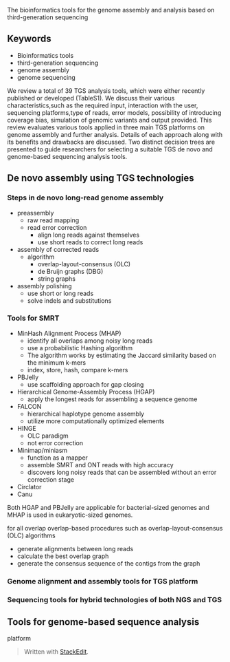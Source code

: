The bioinformatics tools for the genome assembly and
analysis based on third-generation sequencing

## Keywords
- Bioinformatics tools
- third-generation sequencing
- genome assembly
- genome sequencing

We review a total of 39 TGS analysis tools, which were either recently published or developed (TableS1).
We discuss their various characteristics,such as the required input, interaction with the user, sequencing platforms,type of reads, error models, possibility of introducing coverage bias, simulation of genomic variants and output provided.
This review evaluates various tools applied in three main TGS platforms on genome assembly and further analysis.
Details of each approach along with its benefits and drawbacks are discussed. 
Two distinct decision trees are presented to guide researchers for selecting a suitable TGS de novo and genome-based sequencing analysis tools.
## De novo assembly using TGS technologies
### Steps in de novo long-read genome assembly
- preassembly
	- raw read mapping
	- read error correction
		- align long reads against themselves
		- use short reads to correct long reads 
- assembly of corrected reads
	- algorithm
		- overlap-layout-consensus (OLC)
		- de Bruijn graphs (DBG)
		- string graphs
- assembly polishing
	- use short or long reads
	- solve indels and substitutions

### Tools for SMRT
- MinHash Alignment Process (MHAP)
	- identify all overlaps among noisy long reads
	- use a probabilistic Hashing algorithm
	- The algorithm works by estimating the Jaccard similarity based on the minimum k-mers
	- index, store, hash, compare k-mers
- PBJelly
	- use scaffolding approach for gap closing
- Hierarchical Genome-Assembly Process (HGAP)
	- apply the longest reads for assembling a sequence genome
- FALCON
	- hierarchical haplotype genome assembly
	- utilize more computationally optimized elements
- HINGE 
	- OLC paradigm
	- not error correction
- Minimap/miniasm
	- function as a mapper
	- assemble SMRT and ONT reads with high accuracy
	- discovers long noisy reads that can be assembled without an error correction stage 
- Circlator
- Canu

Both HGAP and PBJelly are applicable for bacterial-sized genomes and MHAP is used in eukaryotic-sized genomes. 

for all overlap
overlap-based procedures such as overlap-layout-consensus (OLC) algorithms
- generate alignments between long reads
- calculate the best overlap graph
- generate the consensus sequence of the contigs from the graph
### Genome alignment and assembly tools for TGS platform
### Sequencing tools for hybrid technologies of both NGS and TGS

## Tools for genome-based sequence analysis
platform
> Written with [StackEdit](https://stackedit.io/).
<!--stackedit_data:
eyJoaXN0b3J5IjpbMTA2ODQ4ODI1Miw3NjA0MjIyNzUsLTEyND
AxNzA3MjcsLTEzMDExMjI0NDQsMTgxNzA2MTE3NCwtNTQ2MjE0
OTMwLDMxNDY4NzExNSwtMjE0MTAxMzM4OCwtMTUwMDUyMzM0Mi
wxNDc3MDkxMjMwLDg3OTYyNjg5NSwyMTA4ODA1Mjk5LDM1NzEz
NDYzNCwtMTcyOTUxNDY4MCwtMTAwMjA5MTY2NCwxNjg4NjE2Nz
czLC0xNTU1NTE1MzYsMTU2MjA0NzU3LDE1NjIwNDc1Nyw4ODEy
NTAzNzRdfQ==
-->